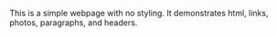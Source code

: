 This is a simple webpage with no styling. It demonstrates html, links, photos, paragraphs, and headers. 
